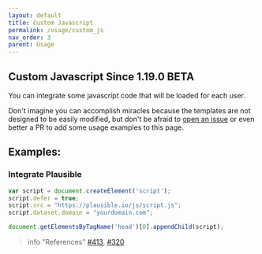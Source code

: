 ```yaml
---
layout: default
title: Custom Javascript
permalink: /usage/custom_js
nav_order: 3
parent: Usage
---
```


## Custom Javascript <span class='label label-yellow'>Since 1.19.0</span> <span class='label label-red'>BETA</span>

You can integrate some javascript code that will be loaded for each user.

Don't imagine you can accomplish miracles because the templates are not designed to be easily modified,
but don't be afraid to [open an issue](https://framagit.org/les/gancio/-/issues) or even better a PR to add some usage examples to this page.


## Examples:

### Integrate Plausible
```js
var script = document.createElement('script');
script.defer = true;
script.src = "https://plausible.io/js/script.js";
script.dataset.domain = "yourdomain.com";

document.getElementsByTagName('head')[0].appendChild(script);
```


> info "References"
> [#413](https://framagit.org/les/gancio/-/issues/413), [#320](https://framagit.org/les/gancio/-/issues/320)

